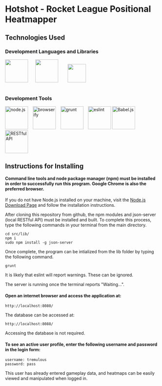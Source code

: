 <h1 style="font-weight: bold">Hotshot - Rocket League Positional Heatmapper</h1>

<h3></h3>

<h2 style="font-weight: bold;"> Technologies Used
<h3>Development Languages and Libraries</h3>

<p float="left">
  <img src="https://energyframeworks.com/wp-content/uploads/2013/12/html5-css-javascript-logos.png" height="75">&nbsp;&nbsp;&nbsp;&nbsp;&nbsp;
  <img src="https://www.patrick-wied.at/static/heatmapjs/assets/img/social.jpg" height="75"/>&nbsp;&nbsp;&nbsp;&nbsp;&nbsp;&nbsp;&nbsp;
  <img src="https://bulma.io/images/bulma-logo.png" height="60"/>
</p>

<h1></h1>
<h3>Development Tools</h3>

<p float="left">
  <img src="https://nodejs.org/static/images/logos/nodejs-new-pantone-black.png" alt="node.js" height="75"/>&nbsp;&nbsp;&nbsp;
  <img src="https://i.pinimg.com/originals/52/c1/fb/52c1fbca3e9e8f6fbc84272a171ac815.png" alt="browserify" height="75"/>&nbsp;&nbsp;&nbsp;
  <img src="https://blog.toggl.com/wp-content/uploads/2018/08/grunt-logo.png" alt="grunt" height="75"/>&nbsp;&nbsp;&nbsp;
  <img src="https://encrypted-tbn0.gstatic.com/images?q=tbn:ANd9GcTJ-pMrdOSqtIDw_HmY23jTaGp_iHxyz7wtXt7hMbg8fkaGrrgR" alt="eslint" height="75">
  <img src="https://upload.wikimedia.org/wikipedia/commons/thumb/0/02/Babel_Logo.svg/1280px-Babel_Logo.svg.png" alt="Babel.js" height="75"/>
  <img src="http://www.softwaresamurai.org/wp-content/uploads/2017/12/RESTfil-API.png" alt="RESTful API" height="75"/>
</p>

<h2>Instructions for Installing</h2>

<h4> Command line tools and node package manager (npm) must be installed in order to successfully run this program. Google Chrome is also the preferred browser.</h4>

If you do not have Node.js installed on your machine, visit the [Node.js Download Page](https://nodejs.org/en/download/) and follow the installation instructions.

After cloning this repository from github, the npm modules and json-server (local RESTful API) must be installed and built. To complete this process, type the following commands in your terminal from the main directory.

```
cd src/lib/
npm i
sudo npm install -g json-server
```

Once complete, the program can be intialized from the lib folder by typing the following command.

```
grunt
```

It is likely that eslint will report warnings. These can be ignored.

The server is running once the terminal reports "Waiting...". 

#### Open an internet browser and access the application at:
```
http://localhost:8080/
```

The database can be accessed at:
```
http://localhost:8088/
```
Accessing the database is not required.

#### To see an active user profile, enter the following username and password in the login form:
```
username: tremulous
password: pass
```
This user has already entered gameplay data, and heatmaps can be easily viewed and manipulated when logged in.
